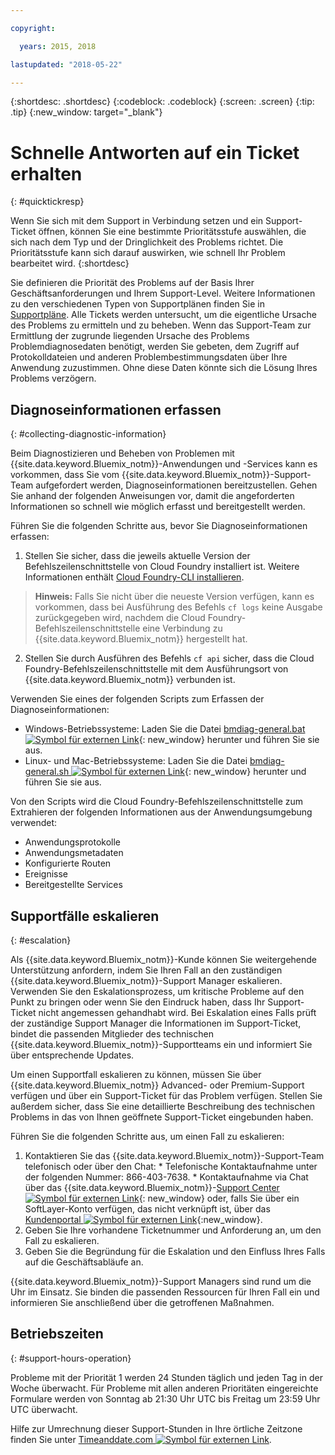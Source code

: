 ```yaml
---

copyright:

  years: 2015, 2018

lastupdated: "2018-05-22"

---
```



{:shortdesc: .shortdesc}
{:codeblock: .codeblock}
{:screen: .screen}
{:tip: .tip}
{:new_window: target="_blank"}


# Schnelle Antworten auf ein Ticket erhalten
{: #quicktickresp}

Wenn Sie sich mit dem Support in Verbindung setzen und ein Support-Ticket öffnen, können Sie eine bestimmte Prioritätsstufe auswählen, die sich nach dem Typ und der Dringlichkeit des Problems richtet. Die Prioritätsstufe kann sich darauf auswirken, wie schnell Ihr Problem bearbeitet wird.
{:shortdesc}

Sie definieren die Priorität des Problems auf der Basis Ihrer Geschäftsanforderungen und Ihrem Support-Level. Weitere Informationen zu den verschiedenen Typen von Supportplänen finden Sie in [Supportpläne](/docs/get-support/index.html). Alle Tickets werden untersucht, um die eigentliche Ursache des Problems zu ermitteln und zu beheben. Wenn das Support-Team zur Ermittlung der zugrunde liegenden Ursache des Problems Problemdiagnosedaten benötigt, werden Sie gebeten, dem Zugriff auf Protokolldateien und anderen Problembestimmungsdaten über Ihre Anwendung zuzustimmen. Ohne diese Daten könnte sich die Lösung Ihres Problems verzögern.

## Diagnoseinformationen erfassen
{: #collecting-diagnostic-information}

Beim Diagnostizieren und Beheben von Problemen mit {{site.data.keyword.Bluemix_notm}}-Anwendungen und -Services kann es vorkommen, dass Sie vom {{site.data.keyword.Bluemix_notm}}-Support-Team aufgefordert werden, Diagnoseinformationen bereitzustellen. Gehen Sie anhand der folgenden Anweisungen vor, damit die angeforderten Informationen so schnell wie möglich erfasst und bereitgestellt werden.

Führen Sie die folgenden Schritte aus, bevor Sie Diagnoseinformationen erfassen:

1. Stellen Sie sicher, dass die jeweils aktuelle Version der Befehlszeilenschnittstelle von Cloud Foundry installiert ist. Weitere Informationen enthält [Cloud Foundry-CLI installieren](/docs/starters/install_cli.html).
>**Hinweis:** Falls Sie nicht über die neueste Version verfügen, kann es vorkommen, dass bei Ausführung des Befehls `cf logs` keine Ausgabe zurückgegeben wird, nachdem die Cloud Foundry-Befehlszeilenschnittstelle eine Verbindung zu {{site.data.keyword.Bluemix_notm}} hergestellt hat.
2. Stellen Sie durch Ausführen des Befehls `cf api` sicher, dass die Cloud Foundry-Befehlszeilenschnittstelle mit dem Ausführungsort von {{site.data.keyword.Bluemix_notm}} verbunden ist.

Verwenden Sie eines der folgenden Scripts zum Erfassen der Diagnoseinformationen:

  * Windows-Betriebssysteme: Laden Sie die Datei [bmdiag-general.bat ![Symbol für externen Link](../icons/launch-glyph.svg "Symbol für externen Link")](http://bluemix-mustgather.mybluemix.net/mustgather/general/bmdiag-general.bat){: new_window} herunter und führen Sie sie aus.
  * Linux- und Mac-Betriebssysteme: Laden Sie die Datei [bmdiag-general.sh ![Symbol für externen Link](../icons/launch-glyph.svg "Symbol für externen Link")](http://bluemix-mustgather.mybluemix.net/mustgather/general/bmdiag-general.sh){: new_window} herunter und führen Sie sie aus.

Von den Scripts wird die Cloud Foundry-Befehlszeilenschnittstelle zum Extrahieren der folgenden Informationen aus der Anwendungsumgebung verwendet:
  * Anwendungsprotokolle
  * Anwendungsmetadaten
  * Konfigurierte Routen
  * Ereignisse
  * Bereitgestellte Services

## Supportfälle eskalieren
{: #escalation}

Als {{site.data.keyword.Bluemix_notm}}-Kunde können Sie weitergehende Unterstützung anfordern, indem Sie Ihren Fall an den zuständigen {{site.data.keyword.Bluemix_notm}}-Support Manager eskalieren. Verwenden Sie den Eskalationsprozess, um kritische Probleme auf den Punkt zu bringen oder wenn Sie den Eindruck haben, dass Ihr Support-Ticket nicht angemessen gehandhabt wird. Bei Eskalation eines Falls prüft der zuständige Support Manager die Informationen im Support-Ticket, bindet die passenden Mitglieder des technischen {{site.data.keyword.Bluemix_notm}}-Supportteams ein und informiert Sie über entsprechende Updates.

Um einen Supportfall eskalieren zu können, müssen Sie über {{site.data.keyword.Bluemix_notm}} Advanced- oder Premium-Support verfügen und über ein Support-Ticket für das Problem verfügen. Stellen Sie außerdem sicher, dass Sie eine detaillierte Beschreibung des technischen Problems in das von Ihnen geöffnete Support-Ticket eingebunden haben.

 Führen Sie die folgenden Schritte aus, um einen Fall zu eskalieren:

  1. Kontaktieren Sie das {{site.data.keyword.Bluemix_notm}}-Support-Team telefonisch oder über den Chat:
    * Telefonische Kontaktaufnahme unter der folgenden Nummer: 866-403-7638.
    * Kontaktaufnahme via Chat über das {{site.data.keyword.Bluemix_notm}}-[Support Center ![Symbol für externen Link](../icons/launch-glyph.svg "Symbol für externen Link")](https://console.bluemix.net/unifiedsupport/supportcenter){: new_window} oder, falls Sie über ein SoftLayer-Konto verfügen, das nicht verknüpft ist, über das [Kundenportal ![Symbol für externen Link](../icons/launch-glyph.svg)](https://control.softlayer.com/){:new_window}.
  2. Geben Sie Ihre vorhandene Ticketnummer und Anforderung an, um den Fall zu eskalieren.
  3. Geben Sie die Begründung für die Eskalation und den Einfluss Ihres Falls auf die Geschäftsabläufe an.

{{site.data.keyword.Bluemix_notm}}-Support Managers sind rund um die Uhr im Einsatz. Sie binden die passenden Ressourcen für Ihren Fall ein und informieren Sie anschließend über die getroffenen Maßnahmen.


## Betriebszeiten
{: #support-hours-operation}

Probleme mit der Priorität 1 werden 24 Stunden täglich und jeden Tag in der Woche überwacht. Für Probleme mit allen anderen Prioritäten eingereichte Formulare werden von Sonntag ab 21:30 Uhr UTC bis Freitag um 23:59 Uhr UTC überwacht.

Hilfe zur Umrechnung dieser Support-Stunden in Ihre örtliche Zeitzone finden Sie unter [Timeanddate.com ![Symbol für externen Link](../icons/launch-glyph.svg "Symbol für externen Link")](https://www.timeanddate.com).

